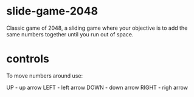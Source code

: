 # slide-game-2048

Classic game of 2048, a sliding game where your objective is to
add the same numbers together until you run out of space.

# controls
To move numbers around use:

UP - up arrow
LEFT - left arrow
DOWN - down arrow
RIGHT - righ arrow

